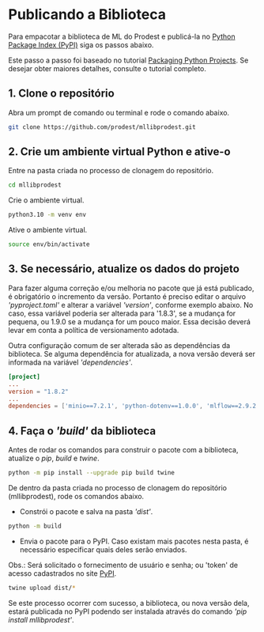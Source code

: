 # Publicando a Biblioteca
Para empacotar a biblioteca de ML do Prodest e publicá-la no [Python Package Index (PyPI)](https://pypi.org/) siga os passos abaixo.

Este passo a passo foi baseado no tutorial [Packaging Python Projects](https://packaging.python.org/en/latest/tutorials/packaging-projects/). Se desejar obter maiores detalhes, consulte o tutorial completo.

## 1. Clone o repositório
Abra um prompt de comando ou terminal e rode o comando abaixo.
```bash
git clone https://github.com/prodest/mllibprodest.git
```

## 2. Crie um ambiente virtual Python e ative-o
Entre na pasta criada no processo de clonagem do repositório.
```bash
cd mllibprodest
```
Crie o ambiente virtual.
```bash
python3.10 -m venv env
```
Ative o ambiente virtual.
```bash
source env/bin/activate
```

## 3. Se necessário, atualize os dados do projeto
Para fazer alguma correção e/ou melhoria no pacote que já está publicado, é obrigatório o incremento da versão. 
Portanto é preciso editar o arquivo *'pyproject.toml'* e alterar a variável *'version'*, conforme exemplo abaixo. No caso, essa
variável poderia ser alterada para '1.8.3', se a mudança for pequena, ou 1.9.0 se a mudança for um pouco maior. Essa decisão 
deverá levar em conta a política de versionamento adotada.

Outra configuração comum de ser alterada são as dependências da biblioteca. Se alguma dependência for atualizada, 
a nova versão deverá ser informada na variável *'dependencies'*. 


```toml
[project]
...
version = "1.8.2"
...
dependencies = ['minio==7.2.1', 'python-dotenv==1.0.0', 'mlflow==2.9.2', 'boto3==1.34.7']
```


## 4. Faça o *'build'* da biblioteca
Antes de rodar os comandos para construir o pacote com a biblioteca, atualize o *pip*, *build* e *twine*. 

```bash
python -m pip install --upgrade pip build twine
```

De dentro da pasta criada no processo de clonagem do repositório (mllibprodest), rode os comandos abaixo.

- Constrói o pacote e salva na pasta *'dist'*.
```bash
python -m build
```

- Envia o pacote para o PyPI. Caso existam mais pacotes nesta pasta, é necessário especificar quais deles
serão enviados.

Obs.: Será solicitado o fornecimento de usuário e senha; ou 'token' de acesso cadastrados no site [PyPI](https://pypi.org/).
```bash
twine upload dist/*
```

Se este processo ocorrer com sucesso, a biblioteca, ou nova versão dela, estará publicada no PyPI podendo ser instalada 
através do comando *'pip install mllibprodest'*.

